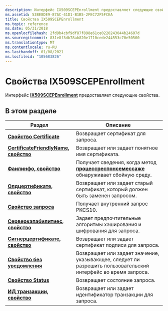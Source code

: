 ```yaml
---
description: Интерфейс IX509SCEPEnrollment предоставляет следующие свойства.
ms.assetid: 53BE8DE9-87AC-41D1-B1B5-2FEC72F5FCEA
title: Свойства IX509SCEPEnrollment
ms.topic: reference
ms.date: 05/31/2018
ms.openlocfilehash: 2fd9b4cbf9df87f898e61ce0220243044b24607d
ms.sourcegitcommit: 831e8f3db78ab820e1710cede244553c70e50500
ms.translationtype: MT
ms.contentlocale: ru-RU
ms.lasthandoff: 01/08/2021
ms.locfileid: "105683826"
---
```

# <a name="ix509scepenrollment-properties"></a>Свойства IX509SCEPEnrollment

Интерфейс [**IX509SCEPEnrollment**](/windows/desktop/api/Certenroll/nn-certenroll-ix509scepenrollment) предоставляет следующие свойства.

## <a name="in-this-section"></a>В этом разделе



| Раздел                                                                                              | Описание                                                                                                                                            |
|----------------------------------------------------------------------------------------------------|--------------------------------------------------------------------------------------------------------------------------------------------------------|
| [**Свойство Certificate**](/windows/desktop/api/Certenroll/nf-certenroll-ix509scepenrollment-get_certificate)<br/>                         | Возвращает сертификат для запроса.<br/>                                                                                                       |
| [**CertificateFriendlyName, свойство**](/windows/desktop/api/Certenroll/nf-certenroll-ix509scepenrollment-get_certificatefriendlyname)<br/> | Возвращает или задает понятное имя сертификата.<br/>                                                                                         |
| [**Фаилинфо, свойство**](/windows/desktop/api/Certenroll/nf-certenroll-ix509scepenrollment-get_failinfo)<br/>                               | Получает сведения, когда метод [**процессреспонсемессаже**](/windows/desktop/api/Certenroll/nf-certenroll-ix509scepenrollment-processresponsemessage) обнаруживает сбойную среду.<br/> |
| [**Олдцертификате, свойство**](/windows/desktop/api/Certenroll/nf-certenroll-ix509scepenrollment-get_oldcertificate)<br/>                   | Возвращает или задает старый сертификат, который должен быть заменен запросом.<br/>                                                                      |
| [**Свойство запроса**](/windows/desktop/api/Certenroll/nf-certenroll-ix509scepenrollment-get_request)<br/>                                 | Получает внутренний запрос PKCS10.<br/>                                                                                                              |
| [**Серверкапабилитиес, свойство**](/windows/desktop/api/Certenroll/nf-certenroll-ix509scepenrollment-put_servercapabilities)<br/>           | Задает предпочтительные алгоритмы хэширования и шифрования для запроса.<br/>                                                                          |
| [**Сигнерцертификате, свойство**](/windows/desktop/api/Certenroll/nf-certenroll-ix509scepenrollment-get_signercertificate)<br/>             | Возвращает или задает сертификат подписи для запроса.<br/>                                                                                        |
| [**Свойство без уведомления**](/windows/desktop/api/Certenroll/nf-certenroll-ix509scepenrollment-put_silent)<br/>                                   | Возвращает или задает значение, указывающее, следует ли разрешить пользовательский интерфейс во время запроса.<br/>                                                                                        |
| [**Свойство Status**](/windows/desktop/api/Certenroll/nf-certenroll-ix509scepenrollment-get_status)<br/>                                   | Возвращает состояние запроса.<br/>                                                                                                             |
| [**ИД транзакции, свойство**](/windows/desktop/api/Certenroll/nf-certenroll-ix509scepenrollment-get_transactionid)<br/>                     | Возвращает или задает идентификатор транзакции для запроса.<br/>                                                                                            |



 

 

 




